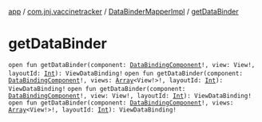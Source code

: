 [app](../../index.md) / [com.jnj.vaccinetracker](../index.md) / [DataBinderMapperImpl](index.md) / [getDataBinder](./get-data-binder.md)

# getDataBinder

`open fun getDataBinder(component: `[`DataBindingComponent`](../../androidx.databinding/-data-binding-component.md)`!, view: View!, layoutId: `[`Int`](https://kotlinlang.org/api/latest/jvm/stdlib/kotlin/-int/index.html)`): ViewDataBinding!`
`open fun getDataBinder(component: `[`DataBindingComponent`](../../androidx.databinding/-data-binding-component.md)`!, views: `[`Array`](https://kotlinlang.org/api/latest/jvm/stdlib/kotlin/-array/index.html)`<View!>!, layoutId: `[`Int`](https://kotlinlang.org/api/latest/jvm/stdlib/kotlin/-int/index.html)`): ViewDataBinding!`
`open fun getDataBinder(component: `[`DataBindingComponent`](../../androidx.databinding/-data-binding-component.md)`!, view: View!, layoutId: `[`Int`](https://kotlinlang.org/api/latest/jvm/stdlib/kotlin/-int/index.html)`): ViewDataBinding!`
`open fun getDataBinder(component: `[`DataBindingComponent`](../../androidx.databinding/-data-binding-component.md)`!, views: `[`Array`](https://kotlinlang.org/api/latest/jvm/stdlib/kotlin/-array/index.html)`<View!>!, layoutId: `[`Int`](https://kotlinlang.org/api/latest/jvm/stdlib/kotlin/-int/index.html)`): ViewDataBinding!`